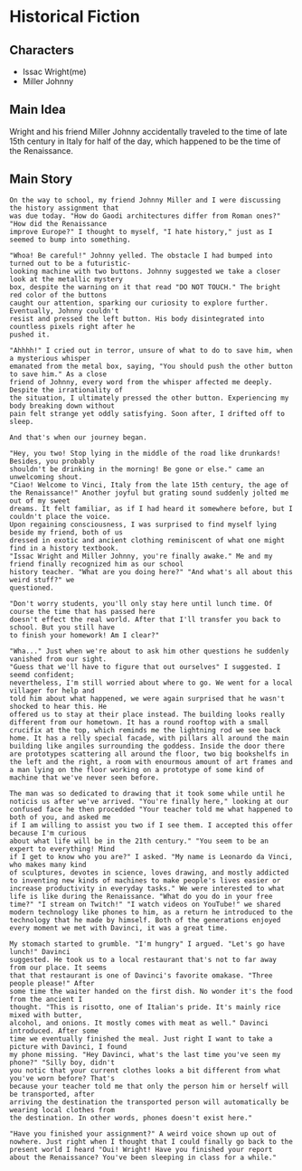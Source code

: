 # Historical Fiction

## Characters
* Issac Wright(me)
* Miller Johnny

## Main Idea

Wright and his friend Miller Johnny accidentally traveled to the time of late 15th century in
Italy for half of the day, which happened to be the time of the Renaissance.

## Main Story

    On the way to school, my friend Johnny Miller and I were discussing the history assignment that
    was due today. "How do Gaodi architectures differ from Roman ones?" "How did the Renaissance
    improve Europe?" I thought to myself, "I hate history," just as I seemed to bump into something.

    "Whoa! Be careful!" Johnny yelled. The obstacle I had bumped into turned out to be a futuristic-
    looking machine with two buttons. Johnny suggested we take a closer look at the metallic mystery
    box, despite the warning on it that read "DO NOT TOUCH." The bright red color of the buttons
    caught our attention, sparking our curiosity to explore further. Eventually, Johnny couldn't
    resist and pressed the left button. His body disintegrated into countless pixels right after he
    pushed it.

    "Ahhhh!" I cried out in terror, unsure of what to do to save him, when a mysterious whisper
    emanated from the metal box, saying, "You should push the other button to save him." As a close
    friend of Johnny, every word from the whisper affected me deeply. Despite the irrationality of
    the situation, I ultimately pressed the other button. Experiencing my body breaking down without
    pain felt strange yet oddly satisfying. Soon after, I drifted off to sleep.

    And that's when our journey began.

    "Hey, you two! Stop lying in the middle of the road like drunkards! Besides, you probably
    shouldn't be drinking in the morning! Be gone or else." came an unwelcoming shout.
    "Ciao! Welcome to Vinci, Italy from the late 15th century, the age of the Renaissance!" Another joyful but grating sound suddenly jolted me out of my sweet
    dreams. It felt familiar, as if I had heard it somewhere before, but I couldn't place the voice.
    Upon regaining consciousness, I was surprised to find myself lying beside my friend, both of us
    dressed in exotic and ancient clothing reminiscent of what one might find in a history textbook.
    "Issac Wright and Miller Johnny, you're finally awake." Me and my friend finally recognized him as our school
    history teacher. "What are you doing here?" "And what's all about this weird stuff?" we
    questioned.

    "Don't worry students, you'll only stay here until lunch time. Of course the time that has passed here
    doesn't effect the real world. After that I'll transfer you back to school. But you still have
    to finish your homework! Am I clear?"

    "Wha..." Just when we're about to ask him other questions he suddenly vanished from our sight.
    "Guess that we'll have to figure that out ourselves" I suggested. I seemd confident;
    nevertheless, I'm still worried about where to go. We went for a local villager for help and
    told him about what happened, we were again surprised that he wasn't shocked to hear this. He
    offered us to stay at their place instead. The building looks really different from our hometown. It has a round rooftop with a small crucifix at the top, which reminds me the lightning rod we see back home. It has a relly special facade, with pillars all around the main building like angiles surrounding the goddess. Inside the door there are prototypes scattering all around the floor, two big bookshelfs in the left and the right, a room with enourmous amount of art frames and a man lying on the floor working on a prototype of some kind of machine that we've never seen before.

    The man was so dedicated to drawing that it took some while until he noticis us after we've arrived. "You're finally here," looking at our confused face he then procedded "Your teacher told me what happened to both of you, and asked me
    if I am willing to assist you two if I see them. I accepted this offer because I'm curious
    about what life will be in the 21th century." "You seem to be an expert to everything! Mind
    if I get to know who you are?" I asked. "My name is Leonardo da Vinci, who makes many kind
    of sculptures, devotes in science, loves drawing, and mostly addicted to inventing new kinds of machines to make people's lives easier or increase productivity in everyday tasks." We were interested to what life is like during the Renaissance. "What do you do in your free time?" "I stream on Twitch!" "I watch videos on YouTube!" we shared modern technology like phones to him, as a return he introduced to the technology that he made by himself. Both of the generations enjoyed every moment we met with Davinci, it was a great time.

    My stomach started to grumble. "I'm hungry" I argued. "Let's go have lunch!" Davinci
    suggested. He took us to a local restaurant that's not to far away from our place. It seems
    that that restaurant is one of Davinci's favorite omakase. "Three people please!" After
    some time the waiter handed on the first dish. No wonder it's the food from the ancient I
    thought. "This is risotto, one of Italian's pride. It's mainly rice mixed with butter,
    alcohol, and onions. It mostly comes with meat as well." Davinci introduced. After some
    time we eventually finished the meal. Just right I want to take a picture with Davinci, I found
    my phone missing. "Hey Davinci, what's the last time you've seen my phone?" "Silly boy, didn't
    you notic that your current clothes looks a bit different from what you've worn before? That's
    because your teacher told me that only the person him or herself will be transported, after
    arriving the destination the transported person will automatically be wearing local clothes from
    the destination. In other words, phones doesn't exist here."

	"Have you finished your assignment?" A weird voice shown up out of nowhere. Just right when I thought that I could finally go back to the present world I heard "Oui! Wright! Have you finished your report about the Renaissance? You've been sleeping in class for a while."
